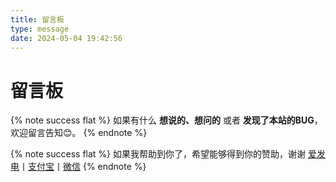 ```yaml
---
title: 留言板
type: message
date: 2024-05-04 19:42:56
---
```


# 留言板

{% note success flat %}
如果有什么 **想说的、想问的** 或者 **发现了本站的BUG**，欢迎留言告知😊。
{% endnote %}

{% note success flat %}
如果我帮助到你了，希望能够得到你的赞助，谢谢
[爱发电](https://afdian.net/a/efu0u0)丨[支付宝](https://s3.qjqq.cn/47/663742160be01.webp!color)丨[微信](https://s3.qjqq.cn/47/663742bac8e52.webp!color)
{% endnote %}